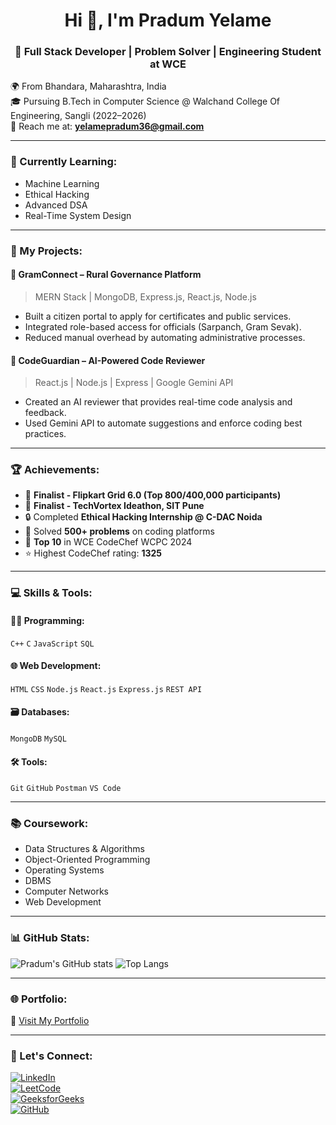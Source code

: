 <h1 align="center">Hi 👋, I'm Pradum Yelame</h1>
<h3 align="center">🚀 Full Stack Developer | Problem Solver | Engineering Student at WCE</h3>

🌍 From Bhandara, Maharashtra, India  
🎓 Pursuing B.Tech in Computer Science @ Walchand College Of Engineering, Sangli (2022–2026)  
📧 Reach me at: **yelamepradum36@gmail.com**

---

### 🧠 Currently Learning:
- Machine Learning
- Ethical Hacking
- Advanced DSA
- Real-Time System Design

---

### 💼 My Projects:
#### 🚜 GramConnect – Rural Governance Platform
> MERN Stack | MongoDB, Express.js, React.js, Node.js  
- Built a citizen portal to apply for certificates and public services.  
- Integrated role-based access for officials (Sarpanch, Gram Sevak).  
- Reduced manual overhead by automating administrative processes.

#### 🤖 CodeGuardian – AI-Powered Code Reviewer  
> React.js | Node.js | Express | Google Gemini API  
- Created an AI reviewer that provides real-time code analysis and feedback.  
- Used Gemini API to automate suggestions and enforce coding best practices.

---

### 🏆 Achievements:
- 🥇 **Finalist - Flipkart Grid 6.0 (Top 800/400,000 participants)**
- 🧠 **Finalist - TechVortex Ideathon, SIT Pune**
- 🔒 Completed **Ethical Hacking Internship @ C-DAC Noida**
- 🧩 Solved **500+ problems** on coding platforms
- 🏅 **Top 10** in WCE CodeChef WCPC 2024
- ⭐ Highest CodeChef rating: **1325**

---

### 💻 Skills & Tools:

#### 👨‍💻 Programming:
`C++` `C` `JavaScript` `SQL`

#### 🌐 Web Development:
`HTML` `CSS` `Node.js` `React.js` `Express.js` `REST API`

#### 🗃️ Databases:
`MongoDB` `MySQL`

#### 🛠 Tools:
`Git` `GitHub` `Postman` `VS Code`

---

### 📚 Coursework:
- Data Structures & Algorithms
- Object-Oriented Programming
- Operating Systems
- DBMS
- Computer Networks
- Web Development

---

### 📊 GitHub Stats:
![Pradum's GitHub stats](https://github-readme-stats.vercel.app/api?username=pradyumyelame&show_icons=true&theme=radical)
![Top Langs](https://github-readme-stats.vercel.app/api/top-langs/?username=pradyumyelame&layout=compact&theme=radical)

---

### 🌐 Portfolio:
🚀 [Visit My Portfolio](https://pradumyelame.vercel.app/)

---

### 📲 Let's Connect:
[![LinkedIn](https://img.shields.io/badge/-LinkedIn-blue?logo=linkedin&style=flat&logoColor=white)](https://www.linkedin.com/in/pradum-yelame-120826215/)  
[![LeetCode](https://img.shields.io/badge/-LeetCode-FFA116?logo=leetcode&style=flat)](https://leetcode.com/u/yelamepradum36/)  
[![GeeksforGeeks](https://img.shields.io/badge/-GeeksforGeeks-darkgreen?logo=geeksforgeeks&logoColor=white)](https://www.geeksforgeeks.org/user/yelameprzc0n/)  
[![GitHub](https://img.shields.io/badge/-GitHub-black?logo=github)](https://github.com/pradyumyelame)

